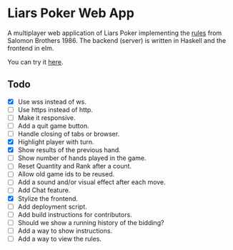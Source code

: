 # Liars Poker Web App

A multiplayer web application of Liars Poker implementing the [rules](http://www.liars-poker.com/)
from Salomon Brothers 1986. The backend (server) is written in Haskell
and the frontend in elm.

You can try it [here](http://liarspoker.herokuapp.com).

Todo
----------------

- [X] Use wss instead of ws.
- [ ] Use https instead of http.
- [ ] Make it responsive.
- [ ] Add a quit game button.
- [ ] Handle closing of tabs or browser.
- [X] Highlight player with turn.
- [X] Show results of the previous hand.
- [ ] Show number of hands played in the game.
- [ ] Reset Quantity and Rank after a count.
- [ ] Allow old game ids to be reused.
- [ ] Add a sound and/or visual effect after each move.
- [ ] Add Chat feature.
- [X] Stylize the frontend.
- [ ] Add deployment script.
- [ ] Add build instructions for contributors.
- [ ] Should we show a running history of the bidding?
- [ ] Add a way to show instructions.
- [ ] Add a way to view the rules.
